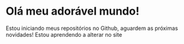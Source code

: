# Olá meu adorável mundo!
Estou iniciando meus repositórios no Github, aguardem as próximas novidades!
Estou aprendendo a alterar no site
